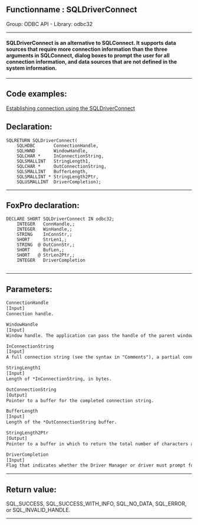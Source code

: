 <link rel="stylesheet" type="text/css" href="../../css/win32api.css">  
<link rel="stylesheet" href="https://cdnjs.cloudflare.com/ajax/libs/font-awesome/4.7.0/css/font-awesome.min.css">

## Functionname : SQLDriverConnect
Group: ODBC API - Library: odbc32    
***  


#### SQLDriverConnect is an alternative to SQLConnect. It supports data sources that require more connection information than the three arguments in SQLConnect, dialog boxes to prompt the user for all connection information, and data sources that are not defined in the system information.
***  


## Code examples:
[Establishing connection using the SQLDriverConnect](../../samples/sample_290.md)  

## Declaration:
```foxpro  
SQLRETURN SQLDriverConnect(
	SQLHDBC       ConnectionHandle,
	SQLHWND       WindowHandle,
	SQLCHAR *     InConnectionString,
	SQLSMALLINT   StringLength1,
	SQLCHAR *     OutConnectionString,
	SQLSMALLINT   BufferLength,
	SQLSMALLINT * StringLength2Ptr,
	SQLUSMALLINT  DriverCompletion);  
```  
***  


## FoxPro declaration:
```foxpro  
DECLARE SHORT SQLDriverConnect IN odbc32;
	INTEGER   ConnHandle,;
	INTEGER   WinHandle,;
	STRING    InConnStr,;
	SHORT     StrLen1,;
	STRING  @ OutConnStr,;
	SHORT     BufLen,;
	SHORT   @ StrLen2Ptr,;
	INTEGER   DriverCompletion
  
```  
***  


## Parameters:
```txt  
ConnectionHandle
[Input]
Connection handle.

WindowHandle
[Input]
Window handle. The application can pass the handle of the parent window, if applicable, or a null pointer if either the window handle is not applicable or SQLDriverConnect will not present any dialog boxes.

InConnectionString
[Input]
A full connection string (see the syntax in "Comments"), a partial connection string, or an empty string.

StringLength1
[Input]
Length of *InConnectionString, in bytes.

OutConnectionString
[Output]
Pointer to a buffer for the completed connection string.

BufferLength
[Input]
Length of the *OutConnectionString buffer.

StringLength2Ptr
[Output]
Pointer to a buffer in which to return the total number of characters available to return in *OutConnectionString.

DriverCompletion
[Input]
Flag that indicates whether the Driver Manager or driver must prompt for more connection information.  
```  
***  


## Return value:
SQL_SUCCESS, SQL_SUCCESS_WITH_INFO, SQL_NO_DATA, SQL_ERROR, or SQL_INVALID_HANDLE.  
***  

